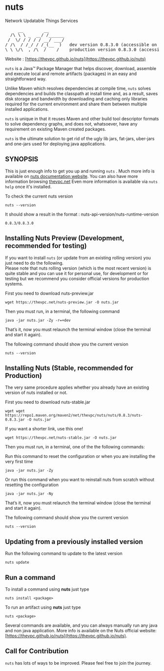 # nuts
Network Updatable Things Services
<pre>
     __        __    
  /\ \ \ _  __/ /______
 /  \/ / / / / __/ ___/
/ /\  / /_/ / /_(__  )   dev version 0.8.3.0 (accessible on thevpc.net)
\_\ \/\__,_/\__/____/    production version 0.8.3.0 (accessible on maven central)
</pre>

Website : [https://thevpc.github.io/nuts](https://thevpc.github.io/nuts)

```nuts``` is a Java™ Package Manager that helps discover, download, assemble and execute local and remote artifacts (packages) in an easy and straightforward way.

Unlike Maven which resolves dependencies at compile time, ```nuts``` solves dependencies and builds the classpath at install time and, as a result, saves disk storage and bandwidth by downloading and caching only libraries required for the current environment and share them between multiple installed applications.

```nuts``` is unique in that it reuses Maven and other build tool descriptor formats to solve dependency graphs, and does not, whatsoever, have any requirement on existing Maven created packages.

```nuts``` is the ultimate solution to get rid of the ugly lib jars, fat-jars, uber-jars and one-jars used for deploying java applications.

## SYNOPSIS

This is just enough info to get you up and running ```nuts``` .
Much more info is available on [nuts documentation website](https://thevpc.github.io/nuts/docs).
You can also have more information browsing [thevpc.net](https://thevpc.net/nuts/)
Even more information is available via ```nuts help``` once it's installed.

To check the current nuts version

```
nuts --version
```

It should show a result in the format : nuts-api-version/nuts-runtime-version

```
0.8.3/0.8.3.0
```

## Installing Nuts Preview (Development, recommended for testing)

If you want to install ```nuts``` (or update from an existing rolling version) you just need to do the following. <br />
Please note that nuts rolling version (which is the most recent version) is quite stable and you can use it for personal use, for development or for testing but we recommend you consider official versions for production systems.

First you need to download nuts-preview.jar

```
wget https://thevpc.net/nuts-preview.jar -O nuts.jar
```

Then you must run, in a terminal, the following command

```
java -jar nuts.jar -Zy -r=+dev 
```

That’s it, now you must relaunch the terminal window (close the terminal and start it again).

The following command should show you the current version

```
nuts --version
```

## Installing Nuts (Stable, recommended for Production)

The very same procedure applies whether you already have an existing version of nuts installed or not.

First you need to download nuts-stable.jar

```
wget wget https://repo1.maven.org/maven2/net/thevpc/nuts/nuts/0.8.3/nuts-0.8.3.jar -O nuts.jar
```

If you want a shorter link, use this one!

```
wget https://thevpc.net/nuts-stable.jar -O nuts.jar
```

Then you must run, in a terminal, one of the the following commands:

Run this command to reset the configuration or when you are installing the very first time
```
java -jar nuts.jar -Zy
```

Or run this command when you want to reinstall nuts from scratch without resetting the configuration
```
java -jar nuts.jar -Ny
```

That’s it, now you must relaunch the terminal window (close the terminal and start it again).

The following command should show you the current version

```
nuts --version
```

## Updating from a previously installed version

Run the following command to update to the latest version 

```
nuts update
```

## Run a command

To install a command using **nuts** just type

```
nuts install <package>
```

To run an artifact using **nuts** just type

```
nuts <package>
```

Several commands are available, and you can always manually run any java and non java application. More info is available on the Nuts official website: [https://thevpc.github.io/nuts](https://thevpc.github.io/nuts).

## Call for Contribution
```nuts``` has lots of ways to be improved. Please feel free to join the journey.
